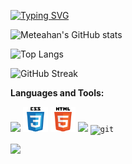 [![Typing SVG](https://readme-typing-svg.herokuapp.com?multiline=true&width=500&lines=Front-hand+web+developer.++++++++++)](https://git.io/typing-svg)

![Meteahan's GitHub stats](https://github-readme-stats.vercel.app/api?username=guventalha&show_icons=true&theme=tokyonight)


![Top Langs](https://github-readme-stats.vercel.app/api/top-langs/?username=guventalha&theme=tokyonight&layout=compact)

![GitHub Streak](https://github-readme-streak-stats.herokuapp.com?user=guventalha&theme=tokyonight&hide_border=true)



**Languages and Tools:**

<code><img height="40" src="https://raw.githubusercontent.com/shinokada/shinokada/master/assets/javascript.png"></code>
<code><img src="https://raw.githubusercontent.com/devicons/devicon/master/icons/css3/css3-original-wordmark.svg" alt="css3" width="40" height="40"/></code>
<code><img src="https://raw.githubusercontent.com/devicons/devicon/master/icons/html5/html5-original-wordmark.svg" alt="html5" width="40" height="40"/></code>
<code><img height="40" src="https://raw.githubusercontent.com/shinokada/shinokada/master/assets/vim.png"></code>
<code><img src="https://www.vectorlogo.zone/logos/git-scm/git-scm-icon.svg" alt="git" width="40" height="40"/></code>

![](https://komarev.com/ghpvc/?username=metehancelik)
